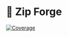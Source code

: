 # 🌋 Zip Forge

[![Coverage](https://sonarcloud.io/api/project_badges/measure?project=com.github.helpermethod%3Azip-forge&metric=coverage)](https://sonarcloud.io/summary/new_code?id=com.github.helpermethod%3Azip-forge)
